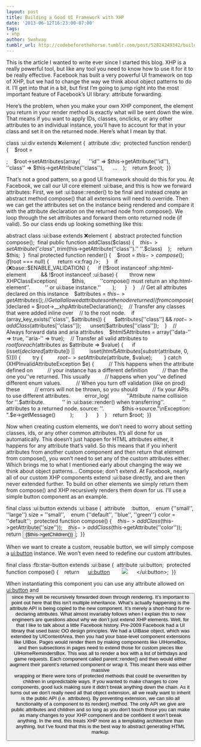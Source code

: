 ```yaml
---
layout: post
title: Building a Good UI Framework with XHP
date: '2013-06-12T16:23:00-07:00'
tags:
- xhp
author: Swahvay
tumblr_url: http://codebeforethehorse.tumblr.com/post/52824249342/building-a-good-ui-framework-with-xhp
---
```

This is the article I wanted to write ever since I started this blog. XHP is a really powerful tool, but like any tool you need to know how to use it for it to be really effective. Facebook has built a very powerful UI framework on top of XHP, but we had to change the way we think about object patterns to do it. I’ll get into that in a bit, but first I’m going to jump right into the most important feature of Facebook’s UI library: attribute forwarding.

Here’s the problem, when you make your own XHP component, the element you return in your render method is exactly what will be sent down the wire. That means if you want to apply IDs, classes, onclicks, or any other attributes to an individual instance, you’ll have to account for that in your class and set it on the returned node. Here’s what I mean by that.


class :ui:div extends :x:element {  attribute :div;  protected function render() {    $root = <div />;    $root->setAttributes(array(      ''id'' => $this->getAttribute(''id''),      ''class'' => $this->getAttribute(''class''),      ...    );    return $root;  }}


That’s not a good pattern, so a good UI framework should do this for you. At Facebook, we call our UI core element :ui:base, and this is how we forward attributes:
First, we set :ui:base::render() to be final and instead create an abstract method compose() that all extensions will need to override. Then we can get the attributes set on the instance being rendered and compare it with the attribute declaration on the returned node from compose(). We loop through the set attributes and forward them onto returned node (if valid). So our class ends up looking something like this:

abstract class :ui:base extends :x:element {  abstract protected function compose();  final public function addClass($class) {    $this->setAttribute(      ''class'',      trim($this->getAttribute(''class'').'' ''.$class)    );    return $this;  }  final protected function render() {    $root = $this->compose();    if ($root === null) {      return <x:frag />;    }    if (:x:base::$ENABLE_VALIDATION) {      if (!$root instanceof :xhp:html-element          && !$root instanceof :ui:base) {        throw new XHPClassException(          $this,          ''compose() must return an xhp:html-element''.          '' or ui:base instance.''        );      }    }    // Get all attributes declared on this instance    $attributes = $this->getAttributes();    // Get all allowed attributes on the node returned    // from compose()    $declared = $root->__xhpAttributeDeclaration();    // Transfer any classes that were added inline over    // to the root node.    if (array_key_exists(''class'', $attributes)) {      $attributes[''class''] && $root->addClass($attributes[''class'']);      unset($attributes[''class'']);    }    // Always forward data and aria attributes    $html5Attributes = array(''data-'' => true, ''aria-'' => true);    // Transfer all valid attributes to $root    foreach ($attributes as $attribute => $value) {      if (isset($declared[$attribute]) ||          isset($html5Attributes[substr($attribute, 0, 5)])) {        try {          $root->setAttribute($attribute, $value);        } catch (XHPInvalidAttributeException $e) {          // This happens when the attribute defined on          // your instance has a different definition          // than the one you''ve returned. This usually          // happens when you''ve defined different enum values.          // When you turn off validation (like on prod) these          // errors will not be thrown, so you should          // fix your APIs to use different attributes.          error_log(            ''Attribute name collision for ''.$attribute.            '' in :ui:base::render() when transferring''.            '' attributes to a returned node. source: ''.            $this->source."\nException: ".$e->getMessage()          );        }      }    }    return $root;  }}

Now when creating custom elements, we don’t need to worry about setting classes, ids, or any other common attributes. It’s all done for us automatically. This doesn’t just happen for HTML attributes either, it happens for any attribute that’s valid. So this means that if you inherit attributes from another custom component and then return that element from compose(), you won’t need to set any of the custom attributes either. Which brings me to what I mentioned early about changing the way we think about object patterns…
Compose; don’t extend.
At Facebook, nearly all of our custom XHP components extend :ui:base directly, and are then never extended further. To build on other elements we simply return them from compose() and XHP recursively renders them down for us. I’ll use a simple button component as an example.

final class :ui:button extends :ui:base {  attribute    :button,    enum {''small'', ''large''} size = ''small'',    enum {''default'', ''blue'', ''green''} color = ''default'';  protected function compose() {    $this->addClass($this->getAttribute(''size''));    $this->addClass($this->getAttribute(''color''));    return <button>{$this->getChildren()}</button>;  }}

When we want to create a custom, reusable button, we will simply compose a <ui:button> instance. We won’t even need to redefine our custom attributes.

final class :fb:star-button extends :ui:base {  attribute :ui:button;  protected function compose() {    return      <ui:button>        <img src="/images/star.png" />      </ui:button>;  }}

When instantiating this component you can use any attribute allowed on <ui:button> and <button> since they will be recursively forwarded down through rendering. It’s important to point out here that this isn’t multiple inheritance. What’s actually happening is the attribute API is being copied to the new component. It’s merely a short-hand for re-declaring attributes.
What almost invariably follows when I explain this to new engineers are questions about why we don’t just extend XHP elements. Well, for that I like to talk about a little Facebook history. Pre-2009 Facebook had a UI library that used basic OO design principles. We had a UIBase object, which was extended by UIContentArea, then you had your base-level component extensions like UIBox. Pages would render them by making components like UIHomeBox, and then subsections in pages need to extend those for custom pieces like UIHomeRemindersBox. This was all to render a box with a list of birthdays and game requests. Each component called parent::render() and then would either augment their parent’s returned component or wrap it. This meant there was either massive <div> wrapping or there were tons of protected methods that could be overwritten by children in unpredictable ways. If you wanted to make changes to core components, good luck making sure it didn’t break anything down the chain.
As it turns out we don’t really need all that object extension, all we really want to inherit is the public API (i.e. attributes). By preventing extension, we can silo all functionality of a component to its render() method. The only API we give are public attributes and children and so long as you don’t touch those you can make as many changes to your XHP component and be confident it won’t break anything. In the end, this treats XHP more as a templating architecture than anything, but I’ve found that this is the best way to abstract generating HTML markup.
